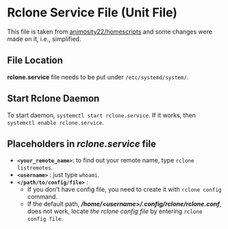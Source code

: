 # Rclone Service File (Unit File)

This file is taken from [animosity22/homescripts](https://github.com/animosity22/homescripts/blob/master/systemd/rclone-drive.service) and some changes were made on it, i.e., simplified.

## File Location

**rclone.service** file needs to be put under ``/etc/systemd/system/``.

## Start Rclone Daemon

To start daemon, ``systemctl start rclone.service``. If it works, then ``systemctl enable rclone.service``. 

## Placeholders in *rclone.service* file

* **``<your_remote_name>``**: to find out your remote name, type ``rclone listremotes``.
* **``<username>``** : just type ``whoami``.
* **``</path/to/config/file>``** : 
  * If you don't have config file, you need to create it with ``rclone config`` command.
  * If the default path, ***/home/\<username>\/.config/rclone/rclone.conf***, does not work, locate *the rclone config file* by entering ``rclone config file``.
